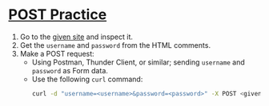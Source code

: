 # [POST Practice](https://ctflearn.com/challenge/114)

1. Go to the [given site](http://165.227.106.113/post.php) and inspect it.
2. Get the `username` and `password` from the HTML comments.
3. Make a POST request:
    - Using Postman, Thunder Client, or similar; sending `username` and `password` as Form data.
    - Use the following `curl` command:
      ```bash
      curl -d "username=<username>&password=<password>" -X POST <given site>
      ```
